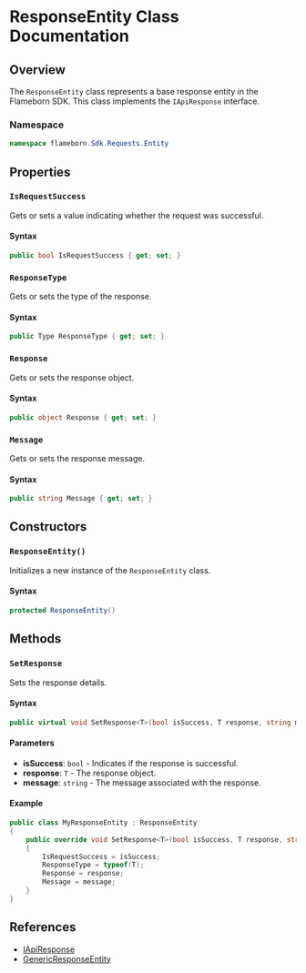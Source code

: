 
# ResponseEntity Class Documentation

## Overview

The `ResponseEntity` class represents a base response entity in the Flameborn SDK. This class implements the `IApiResponse` interface.

### Namespace
```csharp
namespace flameborn.Sdk.Requests.Entity
```

## Properties

### `IsRequestSuccess`

Gets or sets a value indicating whether the request was successful.

#### Syntax
```csharp
public bool IsRequestSuccess { get; set; }
```

### `ResponseType`

Gets or sets the type of the response.

#### Syntax
```csharp
public Type ResponseType { get; set; }
```

### `Response`

Gets or sets the response object.

#### Syntax
```csharp
public object Response { get; set; }
```

### `Message`

Gets or sets the response message.

#### Syntax
```csharp
public string Message { get; set; }
```

## Constructors

### `ResponseEntity()`

Initializes a new instance of the `ResponseEntity` class.

#### Syntax
```csharp
protected ResponseEntity()
```

## Methods

### `SetResponse`

Sets the response details.

#### Syntax
```csharp
public virtual void SetResponse<T>(bool isSuccess, T response, string message = "");
```

#### Parameters
- **isSuccess**: `bool` - Indicates if the response is successful.
- **response**: `T` - The response object.
- **message**: `string` - The message associated with the response.

#### Example
```csharp
public class MyResponseEntity : ResponseEntity
{
    public override void SetResponse<T>(bool isSuccess, T response, string message = "")
    {
        IsRequestSuccess = isSuccess;
        ResponseType = typeof(T);
        Response = response;
        Message = message;
    }
}
```

## References
- [IApiResponse](https://github.com/gkhanC/flameborn-game/tree/dev/documents/IApiResponse)
- [GenericResponseEntity](https://github.com/gkhanC/flameborn-game/tree/dev/documents/GenericResponseEntity)
